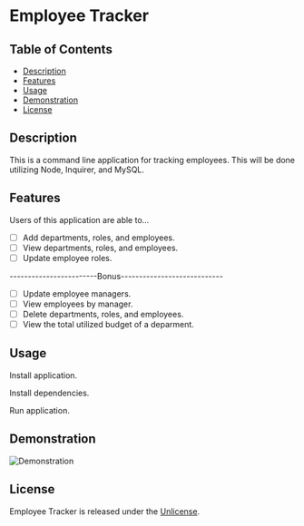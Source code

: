 # Employee Tracker

## Table of Contents

- [Description](#description)
- [Features](#features)
- [Usage](#usage)
- [Demonstration](#demonstration)
- [License](#license)

## Description

This is a command line application for tracking employees. This will be done utilizing Node, Inquirer, and MySQL.

## Features

Users of this application are able to...

- [ ] Add departments, roles, and employees.
- [ ] View departments, roles, and employees.
- [ ] Update employee roles.

------------------------Bonus----------------------------

- [ ] Update employee managers.
- [ ] View employees by manager.
- [ ] Delete departments, roles, and employees.
- [ ] View the total utilized budget of a deparment.

## Usage

Install application.

Install dependencies.

Run application.

## Demonstration

![Demonstration](#)

## License

Employee Tracker is released under the [Unlicense](https://www.opensource.org/licenses/unlicense).
